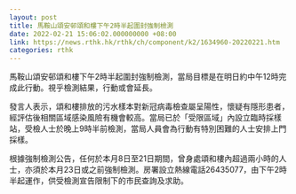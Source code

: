 ```yaml
---
layout: post
title: 馬鞍山頌安邨頌和樓下午2時半起圍封強制檢測
date: 2022-02-21 15:06:02.000000000 +08:00
link: https://news.rthk.hk/rthk/ch/component/k2/1634960-20220221.htm
categories: rthk
---
```


馬鞍山頌安邨頌和樓下午2時半起圍封強制檢測，當局目標是在明日約中午12時完成此行動。視乎檢測結果，行動或會延長。
 
發言人表示，頌和樓排放的污水樣本對新冠病毒檢查屬呈陽性，懷疑有隱形患者，經評估後相關區域感染風險有機會較高。當局已於「受限區域」內設立臨時採樣站，受檢人士於晚上9時半前檢測，當局人員會為行動有特別困難的人士安排上門採樣。

根據強制檢測公告，任何於本月8日至21日期間，曾身處頌和樓內超過兩小時的人士，亦須於本月23日或之前強制檢測。房署設立熱線電話26435077，由下午2時半起運作，供受檢測宣告限制下的市民查詢及求助。
